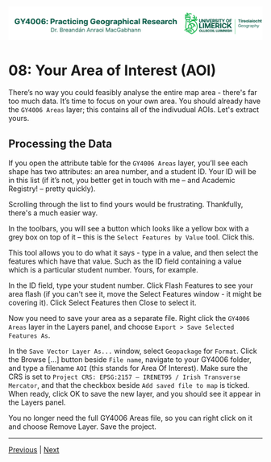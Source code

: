 ![UL Geography logo](../assets/images/GY4006_logo.png)

# 08: Your Area of Interest (AOI)

There’s no way you could feasibly analyse the entire map area - there's far too much data. It’s time to focus on your own area. You should already have the ```GY4006 Areas``` layer; this contains all of the indivudual AOIs. Let's extract yours.

## Processing the Data

If you open the attribute table for the ```GY4006 Areas``` layer, you’ll see each shape has two attributes: an area number, and a student ID. Your ID will be in this list (if it’s not, you better get in touch with me – and Academic Registry! – pretty quickly). 

Scrolling through the list to find yours would be frustrating. Thankfully, there's a much easier way.

In the toolbars, you will see a button which looks like a yellow box with a grey box on top of it – this is the ```Select Features by Value``` tool. Click this.

This tool allows you to do what it says - type in a value, and then select the features which have that value. Such as the ID field containing a value which is a particular student number. Yours, for example.

In the ID field, type your student number. Click Flash Features to see your area flash (if you can't see it, move the Select Features window - it might be covering it). Click Select Features then Close to select it.

Now you need to save your area as a separate file. Right click the ```GY4006 Areas``` layer in the Layers panel, and choose ```Export > Save Selected Features As```. 

In the ```Save Vector Layer As...``` window, select ```Geopackage``` for ```Format```. Click the Browse […] button beside ```File name```, navigate to your GY4006 folder, and type a filename ```AOI``` (this stands for Area Of Interest). Make sure the CRS is set to ```Project CRS: EPSG:2157 – IRENET95 / Irish Transverse Mercator```, and that the checkbox beside ```Add saved file to map``` is ticked. When ready, click OK to save the new layer, and you should see it appear in the Layers panel. 

You no longer need the full GY4006 Areas file, so you can right click on it and choose Remove Layer. Save the project.


___
[Previous](./07_river_symbology.md) | [Next](./09_AOI_symbology.md)